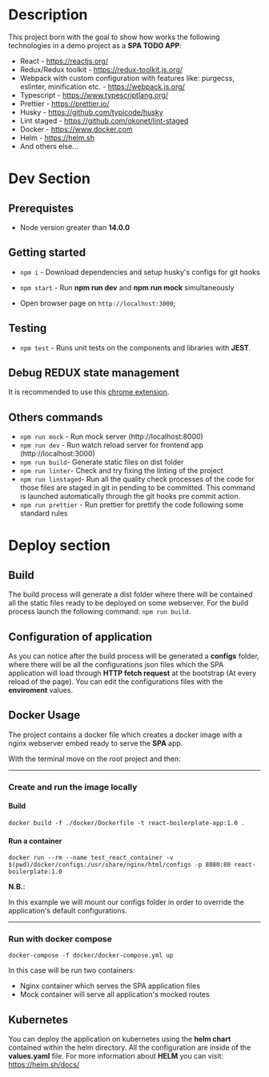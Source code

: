 # Description

This project born with the goal to show how works the following technologies in a demo project as a **SPA TODO APP**:

* React - https://reactjs.org/
* Redux/Redux toolkit - https://redux-toolkit.js.org/
* Webpack with custom configuration with features like: purgecss, eslinter, minification etc. - https://webpack.js.org/
* Typescript - https://www.typescriptlang.org/
* Prettier - https://prettier.io/
* Husky - https://github.com/typicode/husky
* Lint staged - https://github.com/okonet/lint-staged
* Docker - https://www.docker.com
* Helm - https://helm.sh
* And others else...



# Dev Section

## Prerequistes

* Node version greater than **14.0.0**



## Getting started

- `npm i` - Download dependencies and setup husky's configs for git hooks

- `npm start` - Run **npm run dev** and **npm run mock** simultaneously

- Open browser page on `http://localhost:3000`;

  

## Testing

- `npm test` - Runs unit tests on the components and libraries with **JEST**.

  

## Debug REDUX state management

It is recommended to use this [chrome extension](https://chrome.google.com/webstore/detail/redux-devtools/lmhkpmbekcpmknklioeibfkpmmfibljd?hl=it).



## Others commands

- `npm run mock` - Run mock server (http://localhost:8000)
- `npm run dev` - Run watch reload server for frontend app (http://localhost:3000)
- `npm run build`- Generate static files on dist folder
- `npm run linter`- Check and try fixing the linting of the project
- `npm run linstaged`- Run all the quality check processes of the code for those files are staged in git in pending to be committed. This command is launched automatically through the git hooks pre commit action.
- `npm run prettier` - Run prettier for prettify the code following some standard rules



# Deploy section



## Build

The build process will generate a dist folder where there will be contained all the static files ready to be deployed on some webserver.
For the build process launch the following command: `npm run build`.



## Configuration of application

As you can notice after the build process will be generated a **configs** folder, where there will be all the configurations json files which the SPA application will load through **HTTP fetch request** at the bootstrap (At every reload of the page). You can edit the configurations files with the **enviroment** values.



## Docker Usage
The project contains a docker file which creates a docker image with a nginx webserver embed ready to serve the **SPA** app.

With the terminal move on the root project and then:

<hr>

### **Create and run the image locally**

#### **Build**

`docker build -f ./docker/Dockerfile -t react-boilerplate-app:1.0 . `

#### **Run a container**

`docker run --rm --name test_react_container -v $(pwd)/docker/configs:/usr/share/nginx/html/configs -p 8080:80 react-boilerplate:1.0`

**N.B.**:

In this example we will mount our configs folder in order to override the application's default configurations.  

<hr>

### **Run with docker compose**

`docker-compose -f docker/docker-compose.yml up`

In this case will be run two containers:

* Nginx container which serves the SPA application files
* Mock container will serve all application's mocked routes

## **Kubernetes**
You can deploy the application on kubernetes using the **helm chart** contained within the helm directory.
All the configuration are inside of the **values.yaml** file. For more information about **HELM** you can visit: https://helm.sh/docs/

